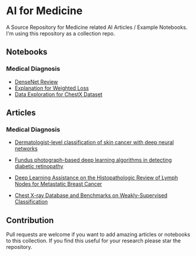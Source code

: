 # AI for Medicine

A Source Repository for Medicine related AI Articles / Example Notebooks.
I'm using this repository as a collection repo.


## Notebooks
### Medical Diagnosis
* [DenseNet Review](notebooks/medical_diagnosis/Densenet_Review_W1_lab3.py)
* [Explanation for Weighted Loss](notebooks/medical_diagnosis/CountingLabels_W1_lab2.py)
* [Data Exploration for ChestX Dataset](notebooks/medical_diagnosis/dataExplorationW1_lab1.py)
## Articles

### Medical Diagnosis
* [Dermatologist-level classification of skin cancer
with deep neural networks](articles/medical_diagnosis/Dermatology.pdf)

* [Fundus photograph-based deep learning algorithms in detecting
diabetic retinopathy](articles/medical_diagnosis/ophthalmology.pdf)

* [Deep Learning Assistance on the
Histopathologic Review of Lymph Nodes for Metastatic
Breast Cancer](articles/medical_diagnosis/Histopathology.pdf)

* [Chest X-ray Database and Benchmarks on
Weakly-Supervised Classification](articles/medical_diagnosis/ChestX.pdf)


## Contribution
Pull requests are welcome if you want to add amazing articles or notebooks to this collection.
If you find this useful for your research please star the repository.
